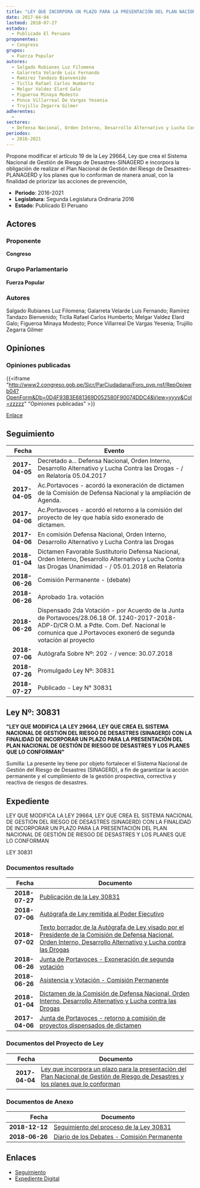 ```yaml
---
title: "LEY QUE INCORPORA UN PLAZO PARA LA PRESENTACIÓN DEL PLAN NACIONAL DE GESTIÓN DE RIESGO DE DESASTRES Y LOS PLANES QUE LO CONFORMAN"
date: 2017-04-04
lastmod: 2018-07-27
estados: 
  - Publicado El Peruano
proponentes: 
  - Congreso
grupos: 
  - Fuerza Popular
autores: 
  - Salgado Rubianes Luz Filomena
  - Galarreta Velarde Luis Fernando
  - Ramírez Tandazo Bienvenido
  - Ticlla Rafael Carlos Humberto
  - Melgar Valdez Elard Galo
  - Figueroa Minaya Modesto
  - Ponce Villarreal De Vargas Yesenia
  - Trujillo Zegarra Gilmer
adherentes: 
  - 
sectores: 
  - Defensa Nacional, Orden Interno, Desarrollo Alternativo y Lucha Contra las Drogas 
periodos: 
  - 2016-2021
---
```


Propone modificar el artículo 19 de la Ley 29664, Ley que crea el Sistema Nacional de Gestión de Riesgo de Desastres-SINAGERD e incorpora la obligación de realizar el Plan Nacional de Gestión del Riesgo de Desastres-PLANAGERD y los planes que lo conforman de manera anual, con la finalidad de priorizar las acciones de prevención,

- **Periodo**: 2016-2021
- **Legislatura**: Segunda Legislatura Ordinaria 2016
- **Estado**: Publicado El Peruano

## Actores

### Proponente

**Congreso**

### Grupo Parlamentario

**Fuerza Popular**

### Autores

Salgado Rubianes Luz Filomena; Galarreta Velarde Luis Fernando; Ramírez Tandazo Bienvenido; Ticlla Rafael Carlos Humberto; Melgar Valdez Elard Galo; Figueroa Minaya Modesto; Ponce Villarreal De Vargas Yesenia; Trujillo Zegarra Gilmer


## Opiniones

### Opiniones publicadas

{{<iframe "http://www2.congreso.gob.pe/Sicr/ParCiudadana/Foro_pvp.nsf/RepOpiweb04?OpenForm&Db=0D4F93B3E681369D052580F90074DDC4&View=yyyy&Col=zzzzz" "Opiniones publicadas" >}}

[Enlace](http://www2.congreso.gob.pe/Sicr/ParCiudadana/Foro_pvp.nsf/RepOpiweb04?OpenForm&Db=0D4F93B3E681369D052580F90074DDC4&View=yyyy&Col=zzzzz)

## Seguimiento

| Fecha | Evento |
|------:|--------|
| **2017-04-05** | Decretado a... Defensa Nacional, Orden Interno, Desarrollo Alternativo y Lucha Contra las Drogas - / en Relatoría 05.04.2017|
| **2017-04-05** | Ac.Portavoces - acordó la exoneración de dictamen de la Comisión de Defensa Nacional y la ampliación de Agenda.|
| **2017-04-06** | Ac.Portavoces - acordó el retorno a la comisión del proyecto de ley que había sido exonerado de dictamen.|
| **2017-04-06** | En comisión Defensa Nacional, Orden Interno, Desarrollo Alternativo y Lucha Contra las Drogas|
| **2018-01-04** | Dictamen Favorable Sustitutorio Defensa Nacional, Orden Interno, Desarrollo Alternativo y Lucha Contra las Drogas Unanimidad - / 05.01.2018 en Relatoría|
| **2018-06-26** | Comisión Permanente - (debate)|
| **2018-06-26** | Aprobado 1ra. votación|
| **2018-06-26** | Dispensado 2da Votación - por Acuerdo de la Junta de Portavoces/28.06.18 Of. 1240-2017-2018-ADP-D/CR O.M. a Pdte. Com. Def. Nacional le comunica que J.Portavoces exoneró de segunda votación al proyecto|
| **2018-07-06** | Autógrafa Sobre Nº: 202 - / vence: 30.07.2018|
| **2018-07-26** | Promulgado Ley Nº: 30831|
| **2018-07-27** | Publicado - Ley N° 30831|

## Ley Nº: 30831

**"LEY QUE MODIFICA LA LEY 29664, LEY QUE CREA EL SISTEMA NACIONAL DE GESTIÓN DEL RIESGO DE DESASTRES (SINAGERD) CON LA FINALIDAD DE INCORPORAR UN PLAZO PARA LA PRESENTACIÓN DEL PLAN NACIONAL DE GESTIÓN DE RIESGO DE DESASTRES Y LOS PLANES QUE LO CONFORMAN"**

Sumilla: La presente ley tiene por objeto fortalecer el Sistema Nacional de Gestión del Riesgo de Desastres (SINAGERD), a fin de garantizar la acción permanente y el cumplimiento de la gestión prospectiva, correctiva y reactiva de riesgos de desastres.


## Expediente

LEY QUE MODIFICA LA LEY 29664, LEY QUE CREA EL SISTEMA NACIONAL DE GESTIÓN DEL RIESGO DE DESASTRES (SINAGERD) CON LA FINALIDAD DE INCORPORAR UN PLAZO PARA LA PRESENTACIÓN DEL PLAN NACIONAL DE GESTIÓN DE RIESGO DE DESASTRES Y LOS PLANES QUE LO CONFORMAN

LEY 30831


### Documentos resultado

| Fecha | Documento |
|------:|--------|
| **2018-07-27** | [Publicación de la Ley 30831](http://www.leyes.congreso.gob.pe/Documentos/2016_2021/ADLP/Normas_Legales/30831-LEY..pdf) |
| **2018-07-06** | [Autógrafa de Ley remitida al Poder Ejecutivo](http://www.leyes.congreso.gob.pe/Documentos/2016_2021/ADLP/Texto_Aprobado/AU0114720180706..pdf) |
| **2018-07-02** | [Texto borrador de la Autógrafa de Ley visado por el Presidente de la Comisión de Defensa Nacional, Orden Interno, Desarrollo Alternativo y Lucha contra las Drogas](http://www.leyes.congreso.gob.pe/Documentos/2016_2021/Texto_Borrador_de_Autografa/BAU0114720180702.pdf) |
| **2018-06-26** | [Junta de Portavoces - Exoneración de segunda votación](http://www.leyes.congreso.gob.pe/Documentos/2016_2021/Acuerdos/Junta_Portavoces/AJPSV0114720180626..pdf) |
| **2018-06-26** | [Asistencia y Votación - Comisión Permanente](http://www.leyes.congreso.gob.pe/Documentos/2016_2021/Asistencia_y_Votacion/Proyectos_de_Ley/AVCP0114720180626.pdf) |
| **2018-01-04** | [Dictamen de la Comisión de Defensa Nacional, Orden Interno, Desarrollo Alternativo y Lucha contra las Drogas](http://www.leyes.congreso.gob.pe/Documentos/2016_2021/Dictamenes/Proyectos_de_Ley/01147DC07MAY20180104..pdf) |
| **2017-04-06** | [Junta de Portavoces - retorno a comisión de proyectos dispensados de dictamen](http://www.leyes.congreso.gob.pe/Documentos/2016_2021/Acuerdos/Junta_Portavoces/AJP0114720170406.pdf) |

### Documentos del Proyecto de Ley

| Fecha | Documento |
|------:|--------|
| **2017-04-04** | [Ley que incorpora un plazo para la presentación del Plan Nacional de Gestión de Riesgo de Desastres y los planes que lo conforman](http://www.leyes.congreso.gob.pe/Documentos/2016_2021/Proyectos_de_Ley_y_de_Resoluciones_Legislativas/PL0114720170404.-.pdf) |

### Documentos de Anexo

| Fecha | Documento |
|------:|--------|
| **2018-12-12** | [Seguimiento del proceso de la Ley 30831](http://www.leyes.congreso.gob.pe/Documentos/2016_2021/Seguimiento_de_Proyectos_de_Ley/01147PL20181212.pdf) |
| **2018-06-26** | [Diario de los Debates - Comisión Permanente](http://www.leyes.congreso.gob.pe/Documentos/2016_2021/ADLP/Diario_Debates/30831-TDD.pdf) |

## Enlaces 

- [Seguimiento](http://www2.congreso.gob.pe/Sicr/TraDocEstProc/CLProLey2016.nsf/f7fff46988ca05b1052578e100829cc7/ce9c5016ec748524052580f90071022a?OpenDocument)
- [Expediente Digital](http://www2.congreso.gob.pehttp://www2.congreso.gob.pe/Sicr/TraDocEstProc/CLProLey2016.nsf/f7fff46988ca05b1052578e100829cc7/ce9c5016ec748524052580f90071022a?OpenDocument&Click=05257FB7005EB655.eb71d0cf91d8294e05256cdf006b5706/$Body/0.1C6C)
